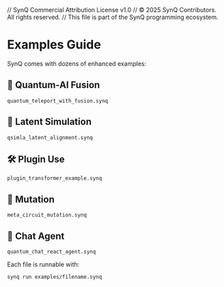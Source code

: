 // SynQ Commercial Attribution License v1.0
// © 2025 SynQ Contributors. All rights reserved.
// This file is part of the SynQ programming ecosystem.

# Examples Guide

SynQ comes with dozens of enhanced examples:

## 🔬 Quantum-AI Fusion
`quantum_teleport_with_fusion.synq`

## 🧠 Latent Simulation
`qsimla_latent_alignment.synq`

## 🛠️ Plugin Use
`plugin_transformer_example.synq`

## 🧩 Mutation
`meta_circuit_mutation.synq`

## 🤖 Chat Agent
`quantum_chat_react_agent.synq`

Each file is runnable with:
```sh
synq run examples/filename.synq
```

